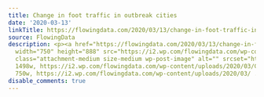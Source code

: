 ```yaml
---
title: Change in foot traffic in outbreak cities
date: '2020-03-13'
linkTitle: https://flowingdata.com/2020/03/13/change-in-foot-traffic-in-outbreak-cities/
source: FlowingData
description: <p><a href="https://flowingdata.com/2020/03/13/change-in-foot-traffic-in-outbreak-cities/"><img
  width="750" height="888" src="https://i2.wp.com/flowingdata.com/wp-content/uploads/2020/03/Change-in-foot-traffic.png?fit=750%2C888&amp;ssl=1"
  class="attachment-medium size-medium wp-post-image" alt="" srcset="https://i2.wp.com/flowingdata.com/wp-content/uploads/2020/03/Change-in-foot-traffic.png?w=1498&amp;ssl=1
  1498w, https://i2.wp.com/flowingdata.com/wp-content/uploads/2020/03/Change-in-foot-traffic.png?resize=750%2C888&amp;ssl=1
  750w, https://i2.wp.com/flowingdata.com/wp-content/uploads/2020/03/ ...
disable_comments: true
---
```

<p><a href="https://flowingdata.com/2020/03/13/change-in-foot-traffic-in-outbreak-cities/"><img width="750" height="888" src="https://i2.wp.com/flowingdata.com/wp-content/uploads/2020/03/Change-in-foot-traffic.png?fit=750%2C888&amp;ssl=1" class="attachment-medium size-medium wp-post-image" alt="" srcset="https://i2.wp.com/flowingdata.com/wp-content/uploads/2020/03/Change-in-foot-traffic.png?w=1498&amp;ssl=1 1498w, https://i2.wp.com/flowingdata.com/wp-content/uploads/2020/03/Change-in-foot-traffic.png?resize=750%2C888&amp;ssl=1 750w, https://i2.wp.com/flowingdata.com/wp-content/uploads/2020/03/ ...